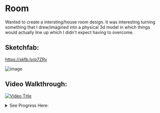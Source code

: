 # Room
Wanted to create a intersting/house room design. It was interesting turning something that I drew/imagined into a physical 3d model in which things would actually line up which I didn't expect having to overcome.

## Sketchfab:
https://skfb.ly/p7ZRv

![image](https://github.com/user-attachments/assets/743076a6-92a9-4b00-8a57-424f34fbdceb)
## Video Walkthrough:

[![Video Title](https://img.youtube.com/vi/yNbkk8RdE3k/0.jpg)](https://www.youtube.com/watch?v=yNbkk8RdE3k)
<details>
  <summary>See Progress Here:</summary>
## Hour 1:

Did a sketch of what I want to make to come back and refrence

### Progress:

![alt text](image.png)
![alt text](image-1.png)
![alt text](image-2.png)
![alt text](image-3.png)
![alt text](image-4.png) added forgotten image

## Hour 2:

Started working on the blocking for the room.

### Progress:
![alt text](image-5.png)
![alt text](image-6.png)
![alt text](image-7.png)
![alt text](image-8.png)
![alt text](image-9.png)

## Hour 3:

Made 2 doores, window frame, ladder and finished blocking room

### Progress:

![alt text](image-10.png)
![alt text](image-11.png)
![alt text](image-12.png)
![alt text](image-13.png)
![alt text](image-14.png)
![alt text](image-15.png)

## Hour 4:

Made more shelves, a pot plant, alot of books, a set of drawers and a seat.

### Progress:

![alt text](image-16.png)
![alt text](image-17.png)
![alt text](image-18.png)
![alt text](image-19.png)
![alt text](image-20.png)
![alt text](image-21.png)
![alt text](image-22.png)

## Hour 5:

Made a shelf, globe, bed, pillows and started a lamp

### Progress:

![alt text](image-23.png)
![alt text](image-24.png)
![alt text](image-25.png)
![alt text](image-26.png)
![alt text](image-27.png)
![alt text](image-28.png)

## Hour 6:

Finished the lamp, made a table, a ladder, bricked a feature wall, made another lamp and picture frame and photo.

### Progress:

![alt text](image-29.png)
![alt text](image-30.png)
![alt text](image-31.png)
![alt text](image-32.png)
![alt text](image-33.png)
![alt text](image-34.png)
![alt text](image-35.png)

## Hour 7:

Made a lamp, couch and two shoes

### Progress:

![alt text](image-36.png)
![alt text](image-37.png)
![alt text](image-38.png)
![alt text](image-39.png)
![alt text](image-40.png)

## Hour 8:

Made pillows, open book, pen, paper and a plant

### Progress:
![alt text](image-41.png)
![alt text](image-42.png)
![alt text](image-43.png)
![alt text](image-44.png)
![alt text](image-45.png)

## Hour 9:

Made string lights, stack of books, vinyl records and their holder and started a guitar.

### Progress:

![alt text](image-46.png)
![alt text](image-47.png)
![alt text](image-48.png)
![alt text](image-49.png)
![alt text](image-51.png)
![alt text](image-52.png)
![alt text](image-53.png)

## Hour 10:

Finishd guitar, made a holder for it and then started a plant

### Progress:

![alt text](image-54.png)
![alt text](image-55.png)
![alt text](image-58.png)
![alt text](image-56.png)
![alt text](image-57.png)

## Hour 11:

Made lots of little elements including plant, sticky notes, paper, pin board. bock stack, monitor and lamp.

### Progress:

![alt text](image-59.png)
![alt text](image-60.png)
![alt text](image-61.png)
![alt text](image-62.png)
![alt text](image-63.png)

## Hour 12:

Finished the lamp and started ading lighting to the room, coloured the fairy lights. I also relized one of the plants is missing so I will try and get that back later.

### Progress:
![alt text](image-64.png)
![alt text](image-65.png)
![alt text](image-66.png)
![alt text](image-67.png)
![alt text](image-68.png)


## Hour 13:

Worked on an office chair, I picked one with an organic shape that I thought would fit the vibe. It is almost done but it still looks a bit off.

### Progress:

![alt text](image-69.png)
![alt text](image-70.png)
![alt text](image-71.png)
![alt text](image-72.png)
![alt text](image-73.png)
![alt text](image-74.png)
![alt text](image-75.png)

## Hour 14:

Made a keyboard, mouse and controller.

### Progress:

![alt text](image-76.png)
![alt text](image-77.png)
![alt text](image-78.png)
![alt text](image-79.png)
![alt text](image-80.png)
![alt text](image-81.png)
![alt text](image-82.png)
![alt text](image-83.png)

## Hour 15:

Made alot of little things, vases, candles, a mug and started making the rubik's cubes for the shelves.

### Progress:

![alt text](image-84.png)
![alt text](image-85.png)
![alt text](image-86.png)
![alt text](image-87.png)
![alt text](image-88.png)
![alt text](image-89.png)
![alt text](image-90.png)
![alt text](image-91.png)
![alt text](image-92.png)

## Hour 16:

Made lots of rubik's cubes for the shelves and made shoes to put in the bottom shelf.
LINK TO .blend FILE:
https://drive.google.com/file/d/1PHw9N8jgx8hE9j4ZOEclmSJnzTHccqoA/view?usp=drive_link 

### Progress:

![alt text](image-93.png)
![alt text](image-94.png)
![alt text](image-95.png)
![alt text](image-96.png)
![alt text](image-97.png)
![alt text](image-98.png)

## Hour 17:

Spent most of the hour decimating each individual objects so I can get the file size down. This was very time consuming and annoying but ended up being worth it. I went from around 110mb to 58mb. Then I just atarted adding more stuff to shelves.

## Progress:
![alt text](image-99.png)
![alt text](image-102.png)
![alt text](image-103.png)
![alt text](image-100.png)
![alt text](image-101.png)

## Hour 18:

Made a new light, crashed blender, started adding materials

## Progress:
![alt text](image-104.png)
![alt text](image-105.png)
![alt text](image-106.png)
![alt text](image-107.png)
![alt text](image-108.png)
![alt text](image-109.png)

## Hour 19:

Fixed some odd shadowing when rendering, fixed desk space, added materials to chair, monitor, pin board, pins, guitar.

## Progress:
![alt text](image-110.png)
![alt text](image-111.png)
![alt text](image-112.png)
![alt text](image-113.png)
![alt text](image-114.png)
![alt text](image-115.png)
![alt text](image-116.png)

## Hour 20:
Added lots of simple materials this session, did most of the desk area and alot of books

## Progress:

![alt text](image-117.png)
![alt text](image-118.png)
![alt text](image-119.png)
![alt text](image-120.png)
![alt text](image-121.png)
![alt text](image-122.png)

## Hour 21:
Added materials to corenr under the bed, did all the rubiks cubes.

## Progress:

![alt text](image-123.png)
![alt text](image-124.png)
![alt text](image-125.png)
![alt text](image-126.png)
![alt text](image-127.png)

## Hour 22: 

Kept adding materials, did bed couces, maps, books and shoes also added accent walls.

## Progress:
![alt text](image-128.png)
![alt text](image-129.png)
![alt text](image-130.png)
![alt text](image-131.png)
![alt text](image-132.png)
![alt text](image-133.png)
![alt text](image-134.png)

## Hour 23:

Finished off adding materials to all the current objects in the room I think. 

## Progress:

![alt text](image-135.png)
![alt text](image-136.png)
![alt text](<image (2).png>)
![alt text](image-137.png)
![alt text](image-138.png)
![alt text](image-139.png)
![alt text](image-140.png)
![alt text](image-141.png)

</details>
